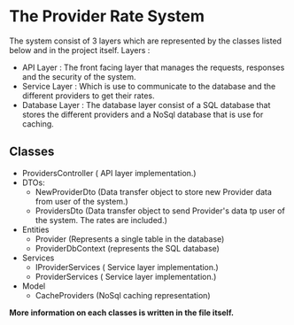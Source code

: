 ﻿# The Provider Rate System

The system consist of 3 layers which are represented by the classes listed below and in the project itself. 
Layers :
  - API Layer : The front facing layer that manages the requests, responses and the security of the system.
  - Service Layer : Which is use to communicate to the database and the different providers to get their rates.
  - Database Layer : The database layer consist of a SQL database that stores the different providers and a NoSql database that is use for caching.

## Classes 
- ProvidersController ( API layer implementation.)
- DTOs: 
    - NewProviderDto (Data transfer object to store new Provider data from user of the system.)
    - ProvidersDto (Data transfer object to send Provider's data tp user of the system. The rates are included.)
- Entities
    - Provider (Represents a single table in the database)
    - ProviderDbContext (represents the SQL database)
- Services
    - IProviderServices ( Service layer implementation.)
    - ProviderServices ( Service layer implementation.)
- Model
    - CacheProviders (NoSql caching representation)


<b>More information on each classes is written in the file itself.</b>